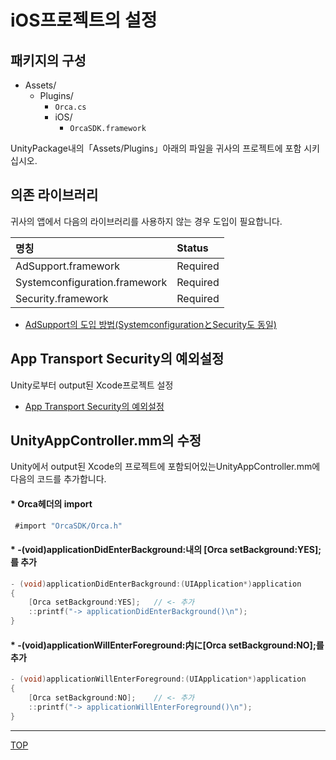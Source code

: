 # iOS프로젝트의 설정

## 패키지의 구성
* Assets/
  * Plugins/
    * `Orca.cs`
    * iOS/
      * `OrcaSDK.framework`

UnityPackage내의「Assets/Plugins」아래의 파일을 귀사의 프로젝트에 포함 시키십시오.

## 의존 라이브러리

귀사의 앱에서 다음의 라이브러리를 사용하지 않는 경우 도입이 필요합니다.

|명칭|Status|
|:--|:--|
|AdSupport.framework|Required|
|Systemconfiguration.framework|Required|
|Security.framework|Required|
* [AdSupport의 도입 방법(SystemconfigurationとSecurity도 동일)](./adsupport/README.md)

## App Transport Security의 예외설정
Unity로부터 output된 Xcode프로젝트 설정

* [App Transport Security의 예외설정](/lang/ja/doc/ats)

## UnityAppController.mm의 수정
Unity에서 output된 Xcode의 프로젝트에 포함되어있는UnityAppController.mm에
다음의 코드를 추가합니다.

#### * Orca헤더의 import

```objective-c
 #import "OrcaSDK/Orca.h"
```

#### * -(void)applicationDidEnterBackground:내의 [Orca setBackground:YES];를 추가

```objective-c
- (void)applicationDidEnterBackground:(UIApplication*)application
{
	[Orca setBackground:YES];	// <- 추가
	::printf("-> applicationDidEnterBackground()\n");
}
```

#### * -(void)applicationWillEnterForeground:内に[Orca setBackground:NO];를 추가

```objective-c
- (void)applicationWillEnterForeground:(UIApplication*)application
{
	[Orca setBackground:NO];	// <- 추가
	::printf("-> applicationWillEnterForeground()\n");
}
```

----

[TOP](/lang/ko/unity/README.md)
